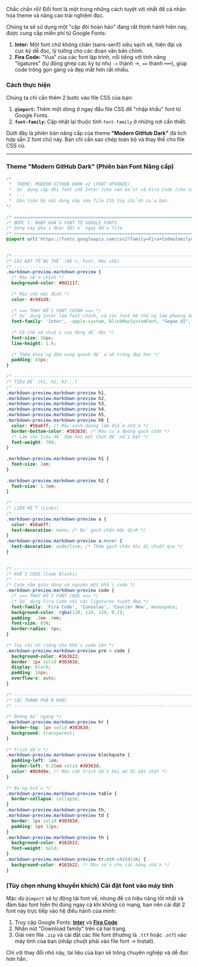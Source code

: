 Chắc chắn rồi! Đổi font là một trong những cách tuyệt vời nhất để cá nhân hóa theme và nâng cao trải nghiệm đọc.
  
Chúng ta sẽ sử dụng một "cặp đôi hoàn hảo" đang rất thịnh hành hiện nay, được cung cấp miễn phí từ Google Fonts:
1.  **Inter:** Một font chữ không chân (sans-serif) siêu sạch sẽ, hiện đại và cực kỳ dễ đọc, lý tưởng cho các đoạn văn bản chính.
2.  **Fira Code:** "Vua" của các font lập trình, nổi tiếng với tính năng "ligatures" (tự động ghép các ký tự như `->` thành →, `==` thành ══), giúp code trông gọn gàng và đẹp mắt hơn rất nhiều.
  
### Cách thực hiện
  
Chúng ta chỉ cần thêm 2 bước vào file CSS của bạn:
1.  **`@import`:** Thêm một dòng ở ngay đầu file CSS để "nhập khẩu" font từ Google Fonts.
2.  **`font-family`:** Cập nhật lại thuộc tính `font-family` ở những nơi cần thiết.
  
Dưới đây là phiên bản nâng cấp của theme **"Modern GitHub Dark"** đã tích hợp sẵn 2 font chữ này. Bạn chỉ cần sao chép toàn bộ và thay thế cho file CSS cũ.
  
---
  
### Theme "Modern GitHub Dark" (Phiên bản Font Nâng cấp)
  
```css
/*
 *  THEME: MODERN GITHUB DARK v2 (FONT UPGRADE)
 *  Sử dụng cặp đôi font chữ Inter (cho văn bản) và Fira Code (cho code).
 *  ---
 *  Dán toàn bộ nội dung này vào file CSS tùy chỉnh của bạn.
*/
  
/* ========================================================================= */
/* BƯỚC 1: NHẬP KHẨU FONT TỪ GOOGLE FONTS                                   */
/* Dòng này phải được đặt ở ngay đầu file.                                 */
/* ========================================================================= */
@import url('https://fonts.googleapis.com/css2?family=Fira+Code&family=Inter:wght@400;700&display=swap');
  
  
/* ------------------------------------------------------------------------- */
/* CÀI ĐẶT TỔNG THỂ (Nền, Font, Màu chữ)                                     */
/* ------------------------------------------------------------------------- */
.markdown-preview.markdown-preview {
  /* Màu nền chính */
  background-color: #0d1117;
  
  /* Màu chữ mặc định */
  color: #c9d1d9;
  
  /* === THAY ĐỔI FONT CHÍNH === */
  /* Sử dụng Inter làm font chính, và các font hệ thống làm phương án dự phòng */
  font-family: 'Inter', -apple-system, BlinkMacSystemFont, "Segoe UI", Helvetica, Arial, sans-serif, "Apple Color Emoji", "Segoe UI Emoji";
  
  /* Cỡ chữ và chiều cao dòng dễ đọc */
  font-size: 16px;
  line-height: 1.6;
  
  /* Thêm khoảng đệm xung quanh để ảnh trông đẹp hơn */
  padding: 45px;
}
  
/* ------------------------------------------------------------------------- */
/* TIÊU ĐỀ (h1, h2, h3...)                                                   */
/* ------------------------------------------------------------------------- */
.markdown-preview.markdown-preview h1,
.markdown-preview.markdown-preview h2,
.markdown-preview.markdown-preview h3,
.markdown-preview.markdown-preview h4,
.markdown-preview.markdown-preview h5,
.markdown-preview.markdown-preview h6 {
  color: #58a6ff; /* Màu xanh dương làm điểm nhấn */
  border-bottom-color: #30363d; /* Màu của đường gạch chân */
  /* Làm cho tiêu đề đậm hơn một chút để nổi bật */
  font-weight: 700;
}
  
.markdown-preview.markdown-preview h1 {
  font-size: 2em;
}
  
.markdown-preview.markdown-preview h2 {
  font-size: 1.5em;
}
  
/* ------------------------------------------------------------------------- */
/* LIÊN KẾT (Links)                                                         */
/* ------------------------------------------------------------------------- */
.markdown-preview.markdown-preview a {
  color: #58a6ff;
  text-decoration: none; /* Bỏ gạch chân mặc định */
}
.markdown-preview.markdown-preview a:hover {
  text-decoration: underline; /* Thêm gạch chân khi di chuột qua */
}
  
  
/* ------------------------------------------------------------------------- */
/* KHỐI CODE (Code Blocks)                                                  */
/* ------------------------------------------------------------------------- */
/* Code nằm giữa dòng và nguyên một khối code */
.markdown-preview.markdown-preview code {
  /* === THAY ĐỔI FONT CODE === */
  /* Sử dụng Fira Code với các ligatures tuyệt đẹp */
  font-family: 'Fira Code', 'Consolas', 'Courier New', monospace;
  background-color: rgba(110, 118, 129, 0.2);
  padding: .2em .4em;
  font-size: 85%;
  border-radius: 6px;
}
  
/* Tùy chỉnh riêng cho khối code lớn */
.markdown-preview.markdown-preview pre > code {
  background-color: #161b22;
  border: 1px solid #30363d;
  display: block;
  padding: 16px;
  overflow-x: auto;
}
  
/* ------------------------------------------------------------------------- */
/* CÁC THÀNH PHẦN KHÁC                                                      */
/* ------------------------------------------------------------------------- */
  
/* Đường kẻ ngang */
.markdown-preview.markdown-preview hr {
  border-top: 1px solid #30363d;
  background: transparent;
}
  
/* Trích dẫn */
.markdown-preview.markdown-preview blockquote {
  padding-left: 1em;
  border-left: 0.25em solid #30363d;
  color: #8b949e; /* Màu chữ trích dẫn hơi mờ đi một chút */
}
  
/* Bảng biểu */
.markdown-preview.markdown-preview table {
  border-collapse: collapse;
}
.markdown-preview.markdown-preview th,
.markdown-preview.markdown-preview td {
  border: 1px solid #30363d;
  padding: 8px 12px;
}
.markdown-preview.markdown-preview th {
  background-color: #161b22;
  font-weight: bold;
}
.markdown-preview.markdown-preview tr:nth-child(2n) {
  background-color: #161b22; /* Màu nền cho các hàng chẵn */
}
```
  
### (Tùy chọn nhưng khuyến khích) Cài đặt font vào máy tính
  
Mặc dù `@import` sẽ tự động tải font về, nhưng để có hiệu năng tốt nhất và đảm bảo font hiển thị đúng ngay cả khi không có mạng, bạn nên cài đặt 2 font này trực tiếp vào hệ điều hành của mình:
  
1.  Truy cập Google Fonts: [**Inter**](https://fonts.google.com/specimen/Inter ) và [**Fira Code**](https://fonts.google.com/specimen/Fira+Code ).
2.  Nhấn nút "Download family" trên cả hai trang.
3.  Giải nén file `.zip` và cài đặt các file font (thường là `.ttf` hoặc `.otf`) vào máy tính của bạn (nhấp chuột phải vào file font -> Install).
  
Chỉ với thay đổi nhỏ này, tài liệu của bạn sẽ trông chuyên nghiệp và dễ đọc hơn hẳn.
  